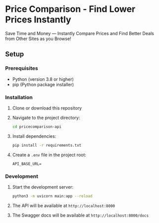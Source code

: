 # Price Comparison - Find Lower Prices Instantly

Save Time and Money — Instantly Compare Prices and Find Better Deals from Other Sites as you Browse!

## Setup

### Prerequisites

- Python (version 3.8 or higher)
- pip (Python package installer)

### Installation

1. Clone or download this repository
2. Navigate to the project directory:
   ```bash
   cd pricecomparison-api
   ```
3. Install dependencies:
   ```bash
   pip install -r requirements.txt
   ```

4. Create a `.env` file in the project root:
   ```
   API_BASE_URL=
   ```

### Development

1. Start the development server:
   ```bash
   python3 -m uvicorn main:app --reload
   ```

2. The API will be available at `http://localhost:8000`

3. The Swagger docs will be available at `http://localhost:8000/docs`